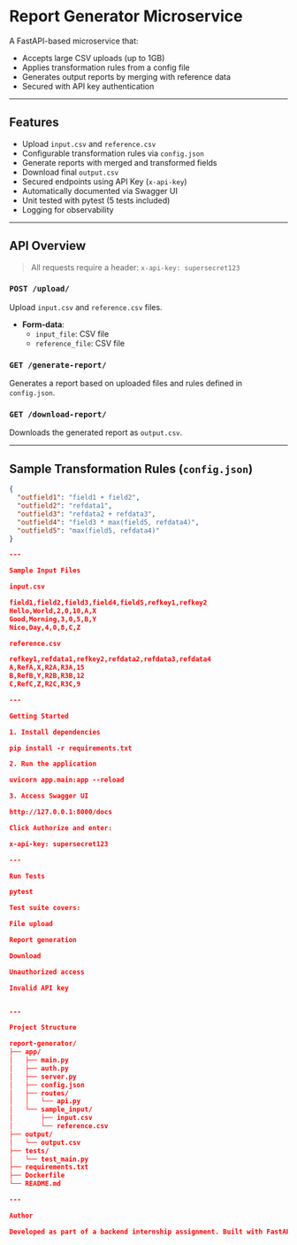 # Report Generator Microservice

A FastAPI-based microservice that:

- Accepts large CSV uploads (up to 1GB)
- Applies transformation rules from a config file
- Generates output reports by merging with reference data
- Secured with API key authentication

---

## Features

- Upload `input.csv` and `reference.csv`
- Configurable transformation rules via `config.json`
- Generate reports with merged and transformed fields
- Download final `output.csv`
- Secured endpoints using API Key (`x-api-key`)
- Automatically documented via Swagger UI
- Unit tested with pytest (5 tests included)
- Logging for observability

---

## API Overview

> All requests require a header: 
> `x-api-key: supersecret123`

### `POST /upload/`

Upload `input.csv` and `reference.csv` files.

- **Form-data**:
  - `input_file`: CSV file
  - `reference_file`: CSV file

### `GET /generate-report/`

Generates a report based on uploaded files and rules defined in `config.json`.

### `GET /download-report/`

Downloads the generated report as `output.csv`.

---

## Sample Transformation Rules (`config.json`)

```json
{
  "outfield1": "field1 + field2",
  "outfield2": "refdata1",
  "outfield3": "refdata2 + refdata3",
  "outfield4": "field3 * max(field5, refdata4)",
  "outfield5": "max(field5, refdata4)"
}

---

Sample Input Files

input.csv

field1,field2,field3,field4,field5,refkey1,refkey2
Hello,World,2,0,10,A,X
Good,Morning,3,0,5,B,Y
Nice,Day,4,0,8,C,Z

reference.csv

refkey1,refdata1,refkey2,refdata2,refdata3,refdata4
A,RefA,X,R2A,R3A,15
B,RefB,Y,R2B,R3B,12
C,RefC,Z,R2C,R3C,9

---

Getting Started

1. Install dependencies

pip install -r requirements.txt

2. Run the application

uvicorn app.main:app --reload

3. Access Swagger UI

http://127.0.0.1:8000/docs

Click Authorize and enter:

x-api-key: supersecret123

---

Run Tests

pytest

Test suite covers:

File upload

Report generation

Download

Unauthorized access

Invalid API key


---

Project Structure

report-generator/
├── app/
│   ├── main.py
│   ├── auth.py
│   ├── server.py
│   ├── config.json
│   ├── routes/
│   │   └── api.py
│   └── sample_input/
│       ├── input.csv
│       └── reference.csv
├── output/
│   └── output.csv
├── tests/
│   └── test_main.py
├── requirements.txt
├── Dockerfile
└── README.md

---

Author

Developed as part of a backend internship assignment. Built with FastAPI, Pandas, and Python.